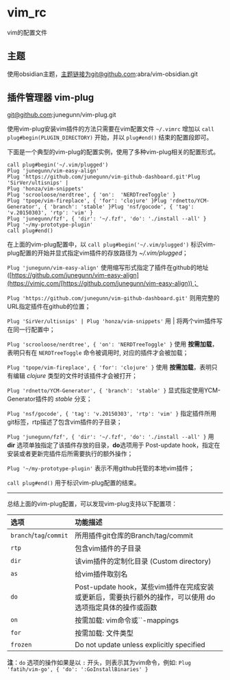 # vim_rc
vim的配置文件
## 主题
使用obsidian主题，主题链接为git@github.com:abra/vim-obsidian.git

## 插件管理器 vim-plug

git@github.com:junegunn/vim-plug.git

使用vim-plug安装vim插件的方法只需要在vim配置文件 `~/.vimrc` 增加以 `call plug#begin(PLUGIN_DIRECTORY)` 开始，并以 `plug#end()` 结束的配置段即可。

下面是一个典型的vim-plug的配置实例，使用了多种vim-plug相关的配置形式。

```
call plug#begin('~/.vim/plugged')
Plug 'junegunn/vim-easy-align'
Plug 'https://github.com/junegunn/vim-github-dashboard.git'Plug 'SirVer/ultisnips' | 
Plug 'honza/vim-snippets'
Plug 'scrooloose/nerdtree', { 'on':  'NERDTreeToggle' }
Plug 'tpope/vim-fireplace', { 'for': 'clojure' }Plug 'rdnetto/YCM-Generator', { 'branch': 'stable' }Plug 'nsf/gocode', { 'tag': 'v.20150303', 'rtp': 'vim' }
Plug 'junegunn/fzf', { 'dir': '~/.fzf', 'do': './install --all' }
Plug '~/my-prototype-plugin'
call plug#end()
```

在上面的vim-plug配置中，以 `call plug#begin('~/.vim/plugged')` 标识vim-plug配置的开始并显式指定vim插件的存放路径为 *~/.vim/plugged*；

`Plug 'junegunn/vim-easy-align'` 使用缩写形式指定了插件在github的地址 ([https://github.com/junegunn/vim-easy-align](https://vimjc.com/[https://github.com/junegunn/vim-easy-align))；

`Plug 'https://github.com/junegunn/vim-github-dashboard.git'` 则用完整的URL指定插件在github的位置；

`Plug 'SirVer/ultisnips' | Plug 'honza/vim-snippets'` 用 | 将两个vim插件写在同一行配置中；

`Plug 'scrooloose/nerdtree', { 'on': 'NERDTreeToggle' }` 使用 **按需加载**，表明只有在 `NERDTreeToggle` 命令被调用时, 对应的插件才会被加载；

`Plug 'tpope/vim-fireplace', { 'for': 'clojure' }` 使用 **按需加载**，表明只有编辑 *clojure* 类型的文件时该插件才会被打开；

`Plug 'rdnetto/YCM-Generator', { 'branch': 'stable' }` 显式指定使用YCM-Generator插件的 *stable* 分支；

`Plug 'nsf/gocode', { 'tag': 'v.20150303', 'rtp': 'vim' }` 指定插件所用git标签，rtp描述了包含vim插件的子目录；

`Plug 'junegunn/fzf', { 'dir': '~/.fzf', 'do': './install --all' }` 用 **dir** 选项单独指定了该插件存放的目录，**do**选项用于 Post-update hook，指定在安装或者更新完插件后所需要执行的额外操作；

`Plug '~/my-prototype-plugin'` 表示不用github托管的本地vim插件；

`call plug#end()` 用于标识vim-plug配置的结束。

------

总结上面的vim-plug配置，可以发现vim-plug支持以下配置项：

| 选项                    | 功能描述                                                     |
| :---------------------- | :----------------------------------------------------------- |
| `branch`/`tag`/`commit` | 所用插件git仓库的Branch/tag/commit                           |
| `rtp`                   | 包含vim插件的子目录                                          |
| `dir`                   | 该vim插件的定制化目录 (Custom directory)                     |
| `as`                    | 给vim插件取别名                                              |
| `do`                    | Post-update hook，某些vim插件在完成安装或更新后，需要执行额外的操作，可以使用 do 选项指定具体的操作或函数 |
| `on`                    | 按需加载: vim命令或``-mappings                               |
| `for`                   | 按需加载: 文件类型                                           |
| `frozen`                | Do not update unless explicitly specified                    |

**注**：`do` 选项的操作如果是以 `:` 开头，则表示其为vim命令，例如: `Plug 'fatih/vim-go', { 'do': ':GoInstallBinaries' }`



